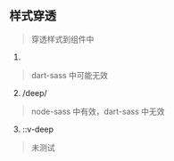 ## 样式穿透
> 穿透样式到组件中
1. >>>
> dart-sass 中可能无效
2. /deep/
> node-sass 中有效，dart-sass 中无效
3. ::v-deep
> 未测试